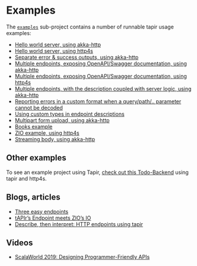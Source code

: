 # Examples

The [`examples`](https://github.com/softwaremill/tapir/tree/master/examples/src/main/scala/sttp/tapir/examples) sub-project contains a number of runnable tapir usage examples:

* [Hello world server, using akka-http](https://github.com/softwaremill/tapir/blob/master/examples/src/main/scala/sttp/tapir/examples/HelloWorldAkkaServer.scala)
* [Hello world server, using http4s](https://github.com/softwaremill/tapir/blob/master/examples/src/main/scala/sttp/tapir/examples/HelloWorldHttp4sServer.scala)
* [Separate error & success outputs, using akka-http](https://github.com/softwaremill/tapir/blob/master/examples/src/main/scala/sttp/tapir/examples/ErrorOutputsAkkaServer.scala)
* [Multiple endpoints, exposing OpenAPI/Swagger documentation, using akka-http](https://github.com/softwaremill/tapir/blob/master/examples/src/main/scala/sttp/tapir/examples/MultipleEndpointsDocumentationAkkaServer.scala)
* [Multiple endpoints, exposing OpenAPI/Swagger documentation, using http4s](https://github.com/softwaremill/tapir/blob/master/examples/src/main/scala/sttp/tapir/examples/MultipleEndpointsDocumentationHttp4sServer.scala)
* [Multiple endpoints, with the description coupled with server logic, using akka-http](https://github.com/softwaremill/tapir/blob/master/examples/src/main/scala/sttp/tapir/examples/MultipleServerEndpointsAkkaServer.scala)
* [Reporting errors in a custom format when a query/path/.. parameter cannot be decoded](https://github.com/softwaremill/tapir/blob/master/examples/src/main/scala/sttp/tapir/examples/CustomErrorsOnDecodeFailureAkkaServer.scala)
* [Using custom types in endpoint descriptions](https://github.com/softwaremill/tapir/blob/master/examples/src/main/scala/sttp/tapir/examples/EndpointWithCustomTypes.scala)
* [Multipart form upload, using akka-http](https://github.com/softwaremill/tapir/blob/master/examples/src/main/scala/sttp/tapir/examples/MultipartFormUploadAkkaServer.scala)
* [Books example](https://github.com/softwaremill/tapir/blob/master/examples/src/main/scala/sttp/tapir/examples/BooksExample.scala)
* [ZIO example, using http4s](https://github.com/softwaremill/tapir/blob/master/examples/src/main/scala/sttp/tapir/examples/ZioExampleHttp4sServer.scala)
* [Streaming body, using akka-http](https://github.com/softwaremill/tapir/blob/master/examples/src/main/scala/sttp/tapir/examples/StreamingAkkaServer.scala)

## Other examples

To see an example project using Tapir, [check out this Todo-Backend](https://github.com/hejfelix/tapir-http4s-todo-mvc) 
using tapir and http4s.

## Blogs, articles

* [Three easy endpoints](https://blog.softwaremill.com/three-easy-endpoints-a6cbd52b0a6e)
* [tAPIr’s Endpoint meets ZIO’s IO](https://blog.softwaremill.com/tapirs-endpoint-meets-zio-s-io-3278099c5e10)
* [Describe, then interpret: HTTP endpoints using tapir](https://blog.softwaremill.com/describe-then-interpret-http-endpoints-using-tapir-ac139ba565b0)

## Videos

* [ScalaWorld 2019: Designing Programmer-Friendly APIs](https://www.youtube.com/watch?v=I3loMuHnYqw)
